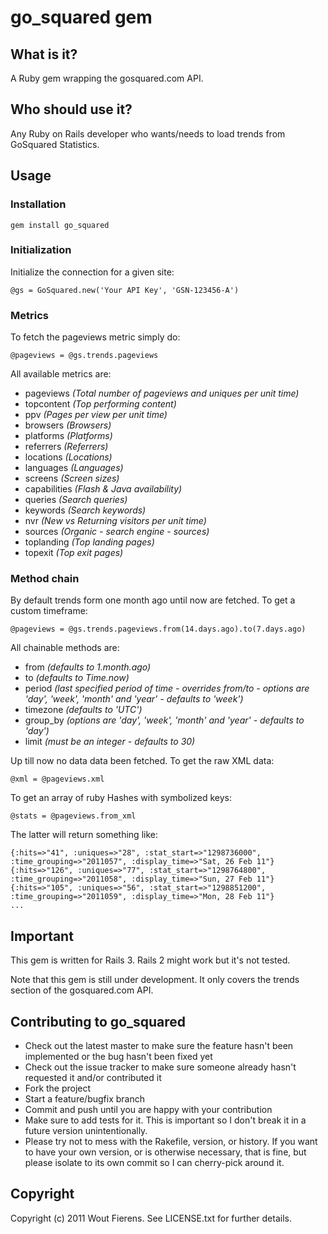 # go_squared gem

## What is it?
A Ruby gem wrapping the gosquared.com API.

## Who should use it?
Any Ruby on Rails developer who wants/needs to load trends from GoSquared Statistics.

## Usage

### Installation

    gem install go_squared


### Initialization

Initialize the connection for a given site:

    @gs = GoSquared.new('Your API Key', 'GSN-123456-A')


### Metrics

To fetch the pageviews metric simply do:

    @pageviews = @gs.trends.pageviews

All available metrics are:

- pageviews _(Total number of pageviews and uniques per unit time)_
- topcontent _(Top performing content)_
- ppv _(Pages per view per unit time)_
- browsers _(Browsers)_
- platforms _(Platforms)_
- referrers _(Referrers)_
- locations _(Locations)_
- languages _(Languages)_
- screens _(Screen sizes)_
- capabilities _(Flash & Java availability)_
- queries _(Search queries)_
- keywords _(Search keywords)_
- nvr _(New vs Returning visitors per unit time)_
- sources _(Organic - search engine - sources)_
- toplanding _(Top landing pages)_
- topexit _(Top exit pages)_

### Method chain

By default trends form one month ago until now are fetched.
To get a custom timeframe:

    @pageviews = @gs.trends.pageviews.from(14.days.ago).to(7.days.ago)

All chainable methods are:

- from _(defaults to 1.month.ago)_
- to _(defaults to Time.now)_
- period _(last specified period of time - overrides from/to - options are 'day', 'week', 'month' and 'year' - defaults to 'week')_
- timezone _(defaults to 'UTC')_
- group_by _(options are 'day', 'week', 'month' and 'year' - defaults to 'day')_
- limit _(must be an integer - defaults to 30)_

Up till now no data data been fetched.
To get the raw XML data:

    @xml = @pageviews.xml

To get an array of ruby Hashes with symbolized keys:

    @stats = @pageviews.from_xml

The latter will return something like:
    
    {:hits=>"41", :uniques=>"28", :stat_start=>"1298736000", :time_grouping=>"2011057", :display_time=>"Sat, 26 Feb 11"}
    {:hits=>"126", :uniques=>"77", :stat_start=>"1298764800", :time_grouping=>"2011058", :display_time=>"Sun, 27 Feb 11"}
    {:hits=>"105", :uniques=>"56", :stat_start=>"1298851200", :time_grouping=>"2011059", :display_time=>"Mon, 28 Feb 11"}
    ...


## Important

This gem is written for Rails 3.
Rails 2 might work but it's not tested.

Note that this gem is still under development.
It only covers the trends section of the gosquared.com API.


## Contributing to go_squared
 
* Check out the latest master to make sure the feature hasn't been implemented or the bug hasn't been fixed yet
* Check out the issue tracker to make sure someone already hasn't requested it and/or contributed it
* Fork the project
* Start a feature/bugfix branch
* Commit and push until you are happy with your contribution
* Make sure to add tests for it. This is important so I don't break it in a future version unintentionally.
* Please try not to mess with the Rakefile, version, or history. If you want to have your own version, or is otherwise necessary, that is fine, but please isolate to its own commit so I can cherry-pick around it.

## Copyright

Copyright (c) 2011 Wout Fierens. See LICENSE.txt for
further details.













